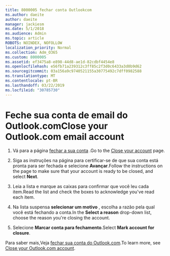 ```yaml
---
title: 8000005 fechar conta Outlookcom
ms.author: daeite
author: daeite
manager: jackiesm
ms.date: 5/1/2018
ms.audience: Admin
ms.topic: article
ROBOTS: NOINDEX, NOFOLLOW
localization_priority: Normal
ms.collection: Adm_O365
ms.custom: 8000005
ms.assetid: ef3475a8-e898-44d8-ae1d-82cdbf4454e8
ms.openlocfilehash: e56fb71a239312c3ff85c2f3d0c6433a3d0b9d62
ms.sourcegitcommit: 03a156a9c9740521155a30775492c7dff0982588
ms.translationtype: MT
ms.contentlocale: pt-BR
ms.lasthandoff: 03/22/2019
ms.locfileid: "30785730"
---
```

# <a name="close-your-outlookcom-email-account"></a><span data-ttu-id="b8919-102">Feche sua conta de email do Outlook.com</span><span class="sxs-lookup"><span data-stu-id="b8919-102">Close your Outlook.com email account</span></span>

1. <span data-ttu-id="b8919-103">Vá para a página [fechar a sua conta](https://go.microsoft.com/fwlink/p/?linkid=845493) .</span><span class="sxs-lookup"><span data-stu-id="b8919-103">Go to the [Close your account](https://go.microsoft.com/fwlink/p/?linkid=845493) page.</span></span> 
    
2. <span data-ttu-id="b8919-104">Siga as instruções na página para certificar-se de que sua conta está pronta para ser fechada e selecione **Avançar**.</span><span class="sxs-lookup"><span data-stu-id="b8919-104">Follow the instructions on the page to make sure that your account is ready to be closed, and select **Next**.</span></span> 
    
3. <span data-ttu-id="b8919-105">Leia a lista e marque as caixas para confirmar que você leu cada item.</span><span class="sxs-lookup"><span data-stu-id="b8919-105">Read the list and check the boxes to acknowledge you've read each item.</span></span>
    
4. <span data-ttu-id="b8919-106">Na lista suspensa **selecionar um motivo** , escolha a razão pela qual você está fechando a conta.</span><span class="sxs-lookup"><span data-stu-id="b8919-106">In the **Select a reason** drop-down list, choose the reason you're closing the account.</span></span> 
    
5. <span data-ttu-id="b8919-107">Selecione **Marcar conta para fechamento**.</span><span class="sxs-lookup"><span data-stu-id="b8919-107">Select **Mark account for closure**.</span></span> 
    
<span data-ttu-id="b8919-108">Para saber mais,[](https://support.office.com/article/564b801e-2a47-4cb2-afa8-12ead3185038.aspx)Veja [fechar sua conta do Outlook.com](https://go.microsoft.com/fwlink/p/?linkid=873106).</span><span class="sxs-lookup"><span data-stu-id="b8919-108">To learn more, see [Close your Outlook.com account](https://go.microsoft.com/fwlink/p/?linkid=873106)[](https://support.office.com/article/564b801e-2a47-4cb2-afa8-12ead3185038.aspx).</span></span>
  

